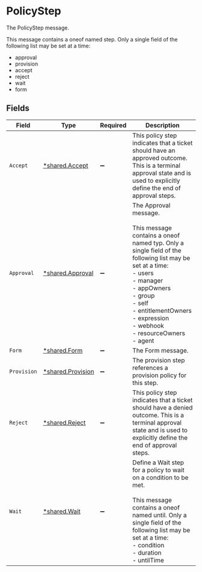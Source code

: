 # PolicyStep

The PolicyStep message.

This message contains a oneof named step. Only a single field of the following list may be set at a time:
  - approval
  - provision
  - accept
  - reject
  - wait
  - form



## Fields

| Field                                                                                                                                                                                                                                                                 | Type                                                                                                                                                                                                                                                                  | Required                                                                                                                                                                                                                                                              | Description                                                                                                                                                                                                                                                           |
| --------------------------------------------------------------------------------------------------------------------------------------------------------------------------------------------------------------------------------------------------------------------- | --------------------------------------------------------------------------------------------------------------------------------------------------------------------------------------------------------------------------------------------------------------------- | --------------------------------------------------------------------------------------------------------------------------------------------------------------------------------------------------------------------------------------------------------------------- | --------------------------------------------------------------------------------------------------------------------------------------------------------------------------------------------------------------------------------------------------------------------- |
| `Accept`                                                                                                                                                                                                                                                              | [*shared.Accept](../../../pkg/models/shared/accept.md)                                                                                                                                                                                                                | :heavy_minus_sign:                                                                                                                                                                                                                                                    | This policy step indicates that a ticket should have an approved outcome. This is a terminal approval state and is used to explicitly define the end of approval steps.                                                                                               |
| `Approval`                                                                                                                                                                                                                                                            | [*shared.Approval](../../../pkg/models/shared/approval.md)                                                                                                                                                                                                            | :heavy_minus_sign:                                                                                                                                                                                                                                                    | The Approval message.<br/><br/>This message contains a oneof named typ. Only a single field of the following list may be set at a time:<br/>  - users<br/>  - manager<br/>  - appOwners<br/>  - group<br/>  - self<br/>  - entitlementOwners<br/>  - expression<br/>  - webhook<br/>  - resourceOwners<br/>  - agent<br/> |
| `Form`                                                                                                                                                                                                                                                                | [*shared.Form](../../../pkg/models/shared/form.md)                                                                                                                                                                                                                    | :heavy_minus_sign:                                                                                                                                                                                                                                                    | The Form message.                                                                                                                                                                                                                                                     |
| `Provision`                                                                                                                                                                                                                                                           | [*shared.Provision](../../../pkg/models/shared/provision.md)                                                                                                                                                                                                          | :heavy_minus_sign:                                                                                                                                                                                                                                                    | The provision step references a provision policy for this step.                                                                                                                                                                                                       |
| `Reject`                                                                                                                                                                                                                                                              | [*shared.Reject](../../../pkg/models/shared/reject.md)                                                                                                                                                                                                                | :heavy_minus_sign:                                                                                                                                                                                                                                                    | This policy step indicates that a ticket should have a denied outcome. This is a terminal approval state and is used to explicitly define the end of approval steps.                                                                                                  |
| `Wait`                                                                                                                                                                                                                                                                | [*shared.Wait](../../../pkg/models/shared/wait.md)                                                                                                                                                                                                                    | :heavy_minus_sign:                                                                                                                                                                                                                                                    | Define a Wait step for a policy to wait on a condition to be met.<br/><br/>This message contains a oneof named until. Only a single field of the following list may be set at a time:<br/>  - condition<br/>  - duration<br/>  - untilTime<br/>                       |